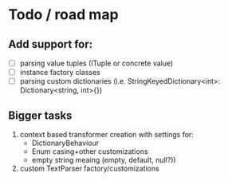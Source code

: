 ﻿# Todo / road map
## Add support for:
- [ ] parsing value tuples (ITuple or concrete value)
- [ ] instance factory classes 
- [ ] parsing custom dictionaries (i.e. StringKeyedDictionary&lt;int&gt;: Dictionary&lt;string, int&gt;{})

## Bigger tasks
1. context based transformer creation with settings for:
	* DictionaryBehaviour
    * Enum casing+other customizations
    * empty string meaing (empty, default, null?))
2. custom TextParser factory/customizations
